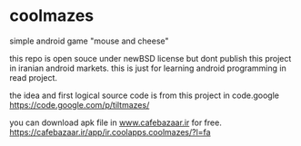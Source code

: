 # coolmazes
simple android game "mouse and cheese" 

this repo is open souce under newBSD license 
but dont publish this project in iranian android markets. 
this is just for learning android programming in read project.

the idea and first logical source code is from this project in code.google
https://code.google.com/p/tiltmazes/

you can download apk file in www.cafebazaar.ir for free.
https://cafebazaar.ir/app/ir.coolapps.coolmazes/?l=fa


